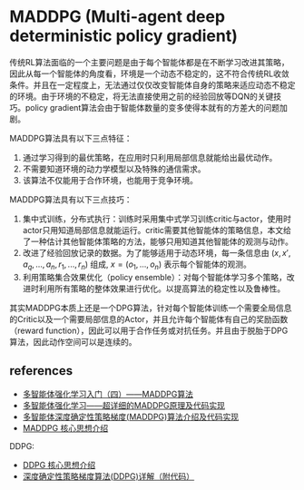 # MADDPG (Multi-agent deep deterministic policy gradient)

传统RL算法面临的一个主要问题是由于每个智能体都是在不断学习改进其策略，因此从每一个智能体的角度看，环境是一个动态不稳定的，这不符合传统RL收敛条件。并且在一定程度上，无法通过仅仅改变智能体自身的策略来适应动态不稳定的环境。由于环境的不稳定，将无法直接使用之前的经验回放等DQN的关键技巧。policy gradient算法会由于智能体数量的变多使得本就有的方差大的问题加剧。

MADDPG算法具有以下三点特征： 
1. 通过学习得到的最优策略，在应用时只利用局部信息就能给出最优动作。 
2. 不需要知道环境的动力学模型以及特殊的通信需求。 
3. 该算法不仅能用于合作环境，也能用于竞争环境。

MADDPG算法具有以下三点技巧：

1. 集中式训练，分布式执行：训练时采用集中式学习训练critic与actor，使用时actor只用知道局部信息就能运行。critic需要其他智能体的策略信息，本文给了一种估计其他智能体策略的方法，能够只用知道其他智能体的观测与动作。
2. 改进了经验回放记录的数据。为了能够适用于动态环境，每一条信息由 $(x, x', a_q, ..., a_n, r_1, ..., r_n)$ 组成, $x=(o_1, ..., o_n)$ 表示每个智能体的观测。
3. 利用策略集合效果优化（policy ensemble）：对每个智能体学习多个策略，改进时利用所有策略的整体效果进行优化。以提高算法的稳定性以及鲁棒性。

其实MADDPG本质上还是一个DPG算法，针对每个智能体训练一个需要全局信息的Critic以及一个需要局部信息的Actor，并且允许每个智能体有自己的奖励函数（reward function），因此可以用于合作任务或对抗任务。并且由于脱胎于DPG算法，因此动作空间可以是连续的。



## references

* [多智能体强化学习入门（四）——MADDPG算法](https://zhuanlan.zhihu.com/p/53811876)
* [多智能体强化学习——超详细的MADDPG原理及代码实现](https://juejin.cn/post/7243413799348518968v)
* [多智能体深度确定性策略梯度(MADDPG)算法介绍及代码实现](https://zhuanlan.zhihu.com/p/691363204)
* [MADDPG 核心思想介绍](https://zhuanlan.zhihu.com/p/645518155)

DDPG:
* [DDPG 核心思想介绍](https://zhuanlan.zhihu.com/p/644773034)
* [深度确定性策略梯度算法(DDPG)详解（附代码）](https://blog.csdn.net/qq_51399582/article/details/144651290)

